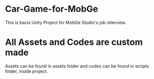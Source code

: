 # Car-Game-for-MobGe
This is bacis Unity Project for MobGe Studio's job interview.

# All Assets and Codes are custom made
Assets can be found in assets folder and codes can be found in scripts folder, inside project.
